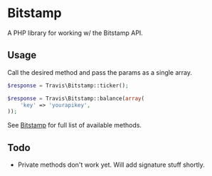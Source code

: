 # Bitstamp

A PHP library for working w/ the Bitstamp API.

## Usage

Call the desired method and pass the params as a single array.

```php
$response = Travis\Bitstamp::ticker();

$response = Travis\Bitstamp::balance(array(
    'key' => 'yourapikey',
));
```

See [Bitstamp](https://www.bitstamp.net/api/) for full list of available methods.

## Todo

- Private methods don't work yet.  Will add signature stuff shortly.